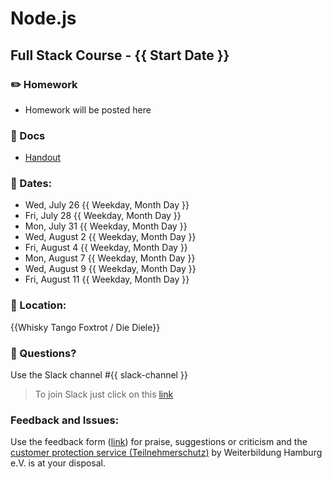 # Node.js
## Full Stack Course -  {{ Start Date }}

### ✏️ Homework

- Homework will be posted here

### 📄 Docs

- [Handout](https://drive.google.com/file/d/1N1PhI0wKMHUKjUx9b6fZKxb0nubTV7gX/view?usp=drive_link)

### 📅 Dates:
  - Wed, July 26 {{ Weekday, Month Day }}
  - Fri, July 28 {{ Weekday, Month Day }}
  - Mon, July 31 {{ Weekday, Month Day }}
  - Wed, August 2 {{ Weekday, Month Day }}
  - Fri, August 4 {{ Weekday, Month Day }}
  - Mon, August 7 {{ Weekday, Month Day }}
  - Wed, August 9 {{ Weekday, Month Day }}
  - Fri, August 11 {{ Weekday, Month Day }}

### 🎯 Location:
{{Whisky Tango Foxtrot / Die Diele}}

### 🤔 Questions?

Use the Slack channel #{{ slack-channel }}

> To join Slack just click on this [link](https://hamburgcodingschool.slack.com/join/shared_invite/enQtMjczNDI3OTE4NzIwLTE2ZmNkNDk5YTg3MDFlOTY2ZmU2YzU5YTU4MTNhNDg4MTRhNTMwYzFiNTdlOTdhYzllYzg5YmVkYzljNWExY2U#/)

### Feedback and Issues:
Use the feedback form ([link](https://docs.google.com/forms/d/e/1FAIpQLSfQnFh1yio7WherXYnVQcuPyk3s68z4HKrvDeErNkv0ghjbOQ/viewform?gxids=7628)) for praise, suggestions or criticism and the [customer protection service (Teilnehmerschutz)](https://www.weiterbildung-hamburg.net/der-verein/teilnehmerschutz/) by Weiterbildung Hamburg e.V. is at your disposal.
